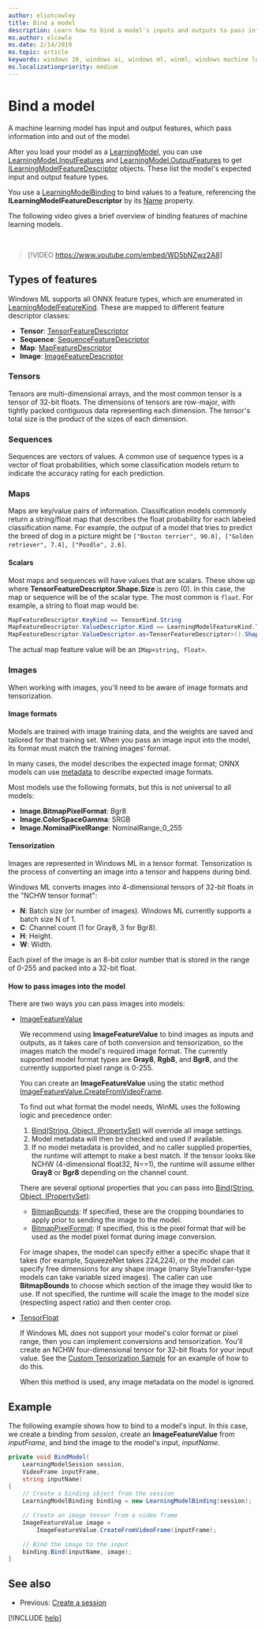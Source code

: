 ```yaml
---
author: eliotcowley
title: Bind a model
description: Learn how to bind a model's inputs and outputs to pass information into and out of the model.
ms.author: elcowle
ms.date: 2/14/2019
ms.topic: article
keywords: windows 10, windows ai, windows ml, winml, windows machine learning
ms.localizationpriority: medium
---
```


# Bind a model

A machine learning model has input and output features, which pass information into and out of the model.

After you load your model as a [LearningModel](https://docs.microsoft.com/uwp/api/windows.ai.machinelearning.learningmodel), you can use [LearningModel.InputFeatures](https://docs.microsoft.com/uwp/api/windows.ai.machinelearning.learningmodel.inputfeatures) and [LearningModel.OutputFeatures](https://docs.microsoft.com/uwp/api/windows.ai.machinelearning.learningmodel.outputfeatures) to get [ILearningModelFeatureDescriptor](https://docs.microsoft.com/uwp/api/windows.ai.machinelearning.ilearningmodelfeaturedescriptor) objects. These list the model's expected input and output feature types.

You use a [LearningModelBinding](https://docs.microsoft.com/uwp/api/windows.ai.machinelearning.learningmodelbinding) to bind values to a feature, referencing the **ILearningModelFeatureDescriptor** by its [Name](https://docs.microsoft.com/uwp/api/windows.ai.machinelearning.ilearningmodelfeaturedescriptor.name) property.

The following video gives a brief overview of binding features of machine learning models.

<br/>

> [!VIDEO https://www.youtube.com/embed/WD5bNZwz2A8]

## Types of features

Windows ML supports all ONNX feature types, which are enumerated in [LearningModelFeatureKind](https://docs.microsoft.com/uwp/api/windows.ai.machinelearning.learningmodelfeaturekind). These are mapped to different feature descriptor classes:

* **Tensor**: [TensorFeatureDescriptor](https://docs.microsoft.com/uwp/api/windows.ai.machinelearning.tensorfeaturedescriptor)
* **Sequence**: [SequenceFeatureDescriptor](https://docs.microsoft.com/uwp/api/windows.ai.machinelearning.sequencefeaturedescriptor)
* **Map**: [MapFeatureDescriptor](https://docs.microsoft.com/uwp/api/windows.ai.machinelearning.mapfeaturedescriptor)
* **Image**: [ImageFeatureDescriptor](https://docs.microsoft.com/uwp/api/windows.ai.machinelearning.imagefeaturedescriptor)

### Tensors

Tensors are multi-dimensional arrays, and the most common tensor is a tensor of 32-bit floats. The dimensions of tensors are row-major, with tightly packed contiguous data representing each dimension. The tensor's total size is the product of the sizes of each dimension.

### Sequences

Sequences are vectors of values. A common use of sequence types is a vector of float probabilities, which some classification models return to indicate the accuracy rating for each prediction. 

### Maps

Maps are key/value pairs of information. Classification models commonly return a string/float map that describes the float probability for each labeled classification name. For example, the output of a model that tries to predict the breed of dog in a picture might be `["Boston terrier", 90.0], ["Golden retriever", 7.4], ["Poodle", 2.6]`.

#### Scalars

Most maps and sequences will have values that are scalars. These show up where **TensorFeatureDescriptor.Shape.Size** is zero (0). In this case, the map or sequence will be of the scalar type. The most common is `float`. For example, a string to float map would be:

```cs
MapFeatureDescriptor.KeyKind == TensorKind.String
MapFeatureDescriptor.ValueDescriptor.Kind == LearningModelFeatureKind.Tensor
MapFeatureDescriptor.ValueDescriptor.as<TensorFeatureDescriptor>().Shape.Size == 0
```

The actual map feature value will be an `IMap<string, float>`.

### Images

When working with images, you'll need to be aware of image formats and tensorization.

#### Image formats

Models are trained with image training data, and the weights are saved and tailored for that training set. When you pass an image input into the model, its format must match the training images' format.

In many cases, the model describes the expected image format; ONNX models can use [metadata](https://github.com/onnx/onnx/blob/master/docs/MetadataProps.md) to describe expected image formats.  

Most models use the following formats, but this is not universal to all models:

* **Image.BitmapPixelFormat**: Bgr8
* **Image.ColorSpaceGamma**: SRGB
* **Image.NominalPixelRange**: NominalRange_0_255

#### Tensorization

Images are represented in Windows ML in a tensor format. Tensorization is the process of converting an image into a tensor and happens during bind.

Windows ML converts images into 4-dimensional tensors of 32-bit floats in the "NCHW tensor format":

* **N**: Batch size (or number of images). Windows ML currently supports a batch size N of 1.
* **C**: Channel count (1 for Gray8, 3 for Bgr8).
* **H**: Height.
* **W**: Width.

Each pixel of the image is an 8-bit color number that is stored in the range of 0-255 and packed into a 32-bit float.

#### How to pass images into the model

There are two ways you can pass images into models:

* [ImageFeatureValue](https://docs.microsoft.com/uwp/api/windows.ai.machinelearning.imagefeaturevalue)

    We recommend using **ImageFeatureValue** to bind images as inputs and outputs, as it takes care of both conversion and tensorization, so the images match the model's required image format. The currently supported model format types are **Gray8**, **Rgb8**, and **Bgr8**, and the currently supported pixel range is 0-255.

    You can create an **ImageFeatureValue** using the static method [ImageFeatureValue.CreateFromVideoFrame](https://docs.microsoft.com/uwp/api/windows.ai.machinelearning.imagefeaturevalue.createfromvideoframe).

    To find out what format the model needs, WinML uses the following logic and precedence order:

	1. [Bind(String, Object, IPropertySet)](https://docs.microsoft.com/uwp/api/windows.ai.machinelearning.learningmodelbinding.bind#Windows_AI_MachineLearning_LearningModelBinding_Bind_System_String_System_Object_Windows_Foundation_Collections_IPropertySet_) will override all image settings.
	2. Model metadata will then be checked and used if available.
	3. If no model metadata is provided, and no caller supplied properties, the runtime will attempt to make a best match. If the tensor looks like NCHW (4-dimensional float32, N==1), the runtime will assume either **Gray8** or **Bgr8** depending on the channel count.

	There are several optional properties that you can pass into [Bind(String, Object, IPropertySet)](https://docs.microsoft.com/uwp/api/windows.ai.machinelearning.learningmodelbinding.bind#Windows_AI_MachineLearning_LearningModelBinding_Bind_System_String_System_Object_Windows_Foundation_Collections_IPropertySet_):

	* [BitmapBounds](https://docs.microsoft.com/uwp/api/windows.graphics.imaging.bitmapbounds): If specified, these are the cropping boundaries to apply prior to sending the image to the model.
	* [BitmapPixelFormat](https://docs.microsoft.com/uwp/api/windows.graphics.imaging.bitmappixelformat): If specified, this is the pixel format that will be used as the model pixel format during image conversion.

	For image shapes, the model can specify either a specific shape that it takes (for example, SqueezeNet takes 224,224), or the model can specify free dimensions for any shape image (many StyleTransfer-type models can take variable sized images). The caller can use **BitmapBounds** to choose which section of the image they would like to use. If not specified, the runtime will scale the image to the model size (respecting aspect ratio) and then center crop.  

* [TensorFloat](https://docs.microsoft.com/uwp/api/windows.ai.machinelearning.tensorfloat)

    If Windows ML does not support your model's color format or pixel range, then you can implement conversions and tensorization. You'll create an NCHW four-dimensional tensor for 32-bit floats for your input value. See the [Custom Tensorization Sample](https://github.com/Microsoft/Windows-Machine-Learning/tree/master/Samples/CustomTensorization) for an example of how to do this.

    When this method is used, any image metadata on the model is ignored.

## Example

The following example shows how to bind to a model's input. In this case, we create a binding from *session*, create an **ImageFeatureValue** from *inputFrame*, and bind the image to the model's input, *inputName*.

```cs
private void BindModel(
    LearningModelSession session, 
    VideoFrame inputFrame, 
    string inputName) 
{
    // Create a binding object from the session
    LearningModelBinding binding = new LearningModelBinding(session);

    // Create an image tensor from a video frame
    ImageFeatureValue image = 
        ImageFeatureValue.CreateFromVideoFrame(inputFrame);

    // Bind the image to the input
    binding.Bind(inputName, image);
}
```

## See also

* Previous: [Create a session](create-a-session.md)

[!INCLUDE [help](includes/get-help.md)]
